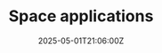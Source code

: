 ---
title: Space applications
linkTitle: Space applications
date: '2025-05-01T21:06:00Z'
weight: 1
description: No content
draft: false
ref: space-applications
---